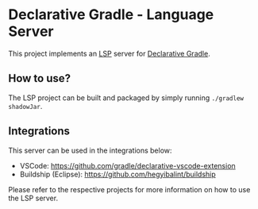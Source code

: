 # Declarative Gradle - Language Server

This project implements an [LSP](https://microsoft.github.io/language-server-protocol/) server for [Declarative Gradle](https://declarative.gradle.org/).

## How to use?

The LSP project can be built and packaged by simply running `./gradlew shadowJar`.

## Integrations

This server can be used in the integrations below:
 - VSCode: https://github.com/gradle/declarative-vscode-extension
 - Buildship (Eclipse): https://github.com/hegyibalint/buildship

Please refer to the respective projects for more information on how to use the LSP server.